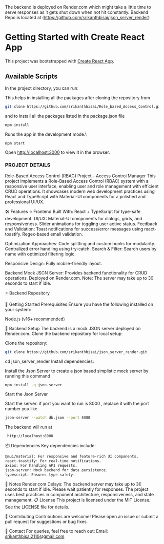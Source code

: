 The backend is deployed on Render.com which might take a little time to serve responses as it gets shut down when not hit constantly.
Backend Repo is located at (https://github.com/srikanthbisai/json_server_render)

# Getting Started with Create React App

This project was bootstrapped with [Create React App](https://github.com/facebook/create-react-app).

## Available Scripts

In the project directory, you can run:

This helps in installing all the packages after cloning the repository from
```bash
git clone https://github.com/srikanthbisai/Role_based_Access_Control.git
```

and  to install all the packages listed in the package.json file
```bash 
npm install
```


Runs the app in the development mode.\

```bash
npm start
```
Open [http://localhost:3000](http://localhost:3000) to view it in the browser.


### PROJECT DETAILS 

Role-Based Access Control (RBAC) Project - Access Control Manager
This project implements a Role-Based Access Control (RBAC) system with a responsive user interface, enabling user and role management with efficient CRUD operations. It showcases modern web development practices using React and TypeScript with Material-UI components for a polished and professional UI/UX.

🛠️ Features
     ⭐️ Frontend
          Built With: React + TypeScript for type-safe development.
          UI/UX:
          Material-UI components for dialogs, grids, and responsiveness.
          Slider animations for toggling user active status.
               Feedback and Validation:
                    Toast notifications for success/error messages using react-toastify.
                    Regex-based email validation.

  Optimization Approaches:
                 Code splitting and custom hooks for modularity.
                 Centralized error handling using try-catch.
                 Search & Filter:
                 Search users by name with optimized filtering logic.

  Responsive Design:
                 Fully mobile-friendly layout.


Backend
     Mock JSON Server:
     Provides backend functionality for CRUD operations.
     Deployed on Render.com. Note: The server may take up to 30 seconds to start if idle.

 
⭐️ Backend Repository

🚀 Getting Started
Prerequisites
Ensure you have the following installed on your system:

Node.js (v16+ recommended)

🔗 Backend Setup
The backend is a mock JSON server deployed on Render.com.
Clone the backend repository for local setup:

Clone the repository:

```bash
git clone https://github.com/srikanthbisai/json_server_render.git
```

cd json_server_render
Install dependencies:

Install the Json Server to create a json based simplistic mock server by running this command
```bash
npm install -g json-server
```

Start the Json Server

Start the server: if port you want to run is 8000 , replace it with the port number you like
```bash
json-server --watch db.json --port 8000
```

The backend will run at
```bash
 http://localhost:8000
```


📦 Dependencies
Key dependencies include:

```bash
@mui/material: For responsive and feature-rich UI components.
react-toastify: For real-time notifications.
axios: For handling API requests.
json-server: Mock backend for data persistence.
typescript: Ensures type safety.
```
📝 Notes
Render.com Delays: The backend server may take up to 30 seconds to start if idle. Please wait patiently for responses.
The project uses best practices in component architecture, responsiveness, and state management.
📋 License
This project is licensed under the MIT License. See the LICENSE file for details.

🤝 Contributing
Contributions are welcome! Please open an issue or submit a pull request for suggestions or bug fixes.

📧 Contact
For queries, feel free to reach out:
Email: srikanthbisai2110@gmail.com

